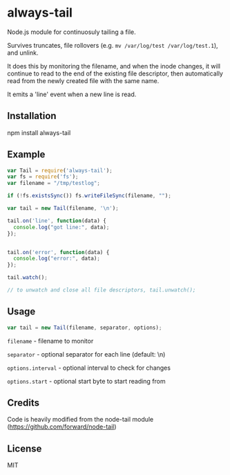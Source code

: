 # always-tail

Node.js module for continuosuly tailing a file.

Survives truncates, file rollovers (e.g. `mv /var/log/test /var/log/test.1`), and unlink.

It does this by monitoring the filename, and when the inode changes, 
it will continue to read to the end of the existing file descriptor, then 
automatically read from the newly created file with the same name.

It emits a 'line' event when a new line is read. 

## Installation

npm install always-tail

## Example

```js
var Tail = require('always-tail');
var fs = require('fs');
var filename = "/tmp/testlog";

if (!fs.existsSync()) fs.writeFileSync(filename, "");

var tail = new Tail(filename, '\n');

tail.on('line', function(data) {
  console.log("got line:", data);
});


tail.on('error', function(data) {
  console.log("error:", data);
});

tail.watch();

// to unwatch and close all file descriptors, tail.unwatch();
```

## Usage 

```js
var tail = new Tail(filename, separator, options); 
```

`filename` - filename to monitor

`separator` - optional separator for each line (default: \n)

`options.interval` - optional interval to check for changes

`options.start` - optional start byte to start reading from 

## Credits

Code is heavily modified from the node-tail module (https://github.com/forward/node-tail)

## License

MIT 
